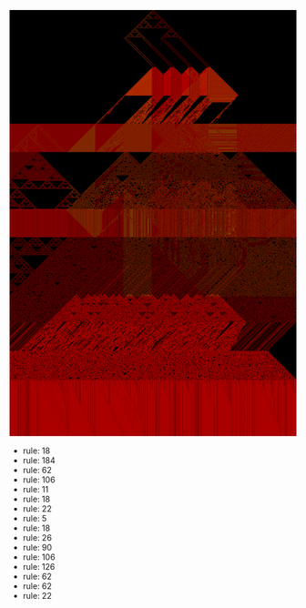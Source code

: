 ![photo](./output.png) 
 * rule: 18
* rule: 184
* rule: 62
* rule: 106
* rule: 11
* rule: 18
* rule: 22
* rule: 5
* rule: 18
* rule: 26
* rule: 90
* rule: 106
* rule: 126
* rule: 62
* rule: 62
* rule: 22

